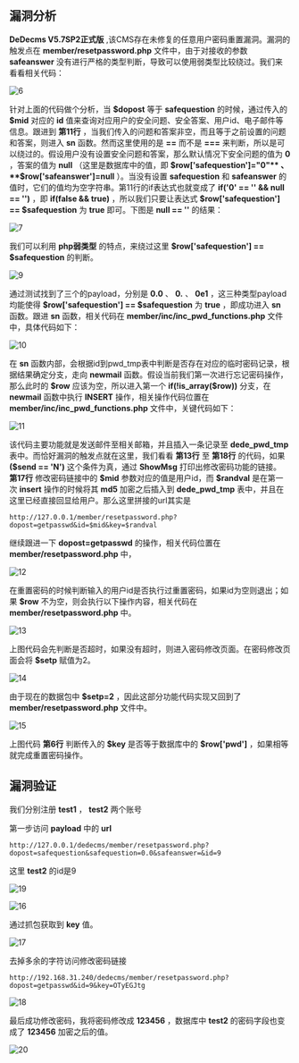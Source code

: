 ## 漏洞分析

**DeDecms V5.7SP2正式版** ,该CMS存在未修复的任意用户密码重置漏洞。漏洞的触发点在 **member/resetpassword.php** 文件中，由于对接收的参数 **safeanswer** 没有进行严格的类型判断，导致可以使用弱类型比较绕过。我们来看看相关代码：

![6](image/6.png)

针对上面的代码做个分析，当 **\$dopost** 等于 **safequestion** 的时候，通过传入的 **\$mid** 对应的 **id** 值来查询对应用户的安全问题、安全答案、用户id、电子邮件等信息。跟进到 **第11行** ，当我们传入的问题和答案非空，而且等于之前设置的问题和答案，则进入 **sn** 函数。然而这里使用的是 **==** 而不是 **===** 来判断，所以是可以绕过的。假设用户没有设置安全问题和答案，那么默认情况下安全问题的值为 **0** ，答案的值为 **null** （这里是数据库中的值，即 **$row['safequestion']="0"** 、 **$row['safeanswer']=null** ）。当没有设置 **safequestion** 和 **safeanswer** 的值时，它们的值均为空字符串。第11行的if表达式也就变成了 **if('0' == '' && null == '')** ，即 **if(false && true)** ，所以我们只要让表达式 **\$row['safequestion'] == \$safequestion** 为 **true** 即可。下图是 **null == ''** 的结果：

![7](image/7.png)

我们可以利用 **php弱类型** 的特点，来绕过这里 **\$row['safequestion'] == \$safequestion** 的判断。

![9](image/9.png)

通过测试找到了三个的payload，分别是 **0.0** 、 **0.** 、 **0e1** ，这三种类型payload均能使得 **\$row['safequestion'] == \$safequestion**  为 **true** ，即成功进入 **sn** 函数。跟进 **sn** 函数，相关代码在 **member/inc/inc_pwd_functions.php** 文件中，具体代码如下：

![10](image/10.png)

在 **sn** 函数内部，会根据id到pwd_tmp表中判断是否存在对应的临时密码记录，根据结果确定分支，走向 **newmail** 函数。假设当前我们第一次进行忘记密码操作，那么此时的 **\$row** 应该为空，所以进入第一个 **if(!is_array(\$row))** 分支，在 **newmail** 函数中执行 **INSERT** 操作，相关操作代码位置在 **member/inc/inc_pwd_functions.php** 文件中，关键代码如下：

![11](image/11.png)

该代码主要功能就是发送邮件至相关邮箱，并且插入一条记录至 **dede_pwd_tmp** 表中。而恰好漏洞的触发点就在这里，我们看看 **第13行** 至 **第18行** 的代码，如果 **(\$send == 'N')** 这个条件为真，通过 **ShowMsg** 打印出修改密码功能的链接。 **第17行** 修改密码链接中的 **\$mid** 参数对应的值是用户id，而 **\$randval** 是在第一次 **insert** 操作的时候将其 **md5** 加密之后插入到 **dede_pwd_tmp** 表中，并且在这里已经直接回显给用户。那么这里拼接的url其实是

```
http://127.0.0.1/member/resetpassword.php?dopost=getpasswd&id=$mid&key=$randval
```

继续跟进一下 **dopost=getpasswd** 的操作，相关代码位置在 **member/resetpassword.php** 中，

![12](image/12.png)

在重置密码的时候判断输入的用户id是否执行过重置密码，如果id为空则退出；如果 **\$row** 不为空，则会执行以下操作内容，相关代码在 **member/resetpassword.php** 中。

![13](image/13.png)

上图代码会先判断是否超时，如果没有超时，则进入密码修改页面。在密码修改页面会将 **\$setp** 赋值为2。

![14](image/14.png)

由于现在的数据包中 **\$setp=2** ，因此这部分功能代码实现又回到了 **member/resetpassword.php** 文件中。

![15](image/15.png)

上图代码 **第6行** 判断传入的 **\$key** 是否等于数据库中的 **\$row['pwd']** ，如果相等就完成重置密码操作。

## 漏洞验证

我们分别注册 **test1** ， **test2** 两个账号

第一步访问 **payload** 中的 **url** 

```
http://127.0.0.1/dedecms/member/resetpassword.php?dopost=safequestion&safequestion=0.0&safeanswer=&id=9
```

这里 **test2** 的id是9

![19](image/19.png)

![16](image/16.png)



通过抓包获取到 **key** 值。

![17](image/17.png)

去掉多余的字符访问修改密码链接

```
http://192.168.31.240/dedecms/member/resetpassword.php?dopost=getpasswd&id=9&key=OTyEGJtg
```

![18](image/18.png)

最后成功修改密码，我将密码修改成 **123456** ，数据库中 **test2** 的密码字段也变成了 **123456** 加密之后的值。

![20](image/20.png)
